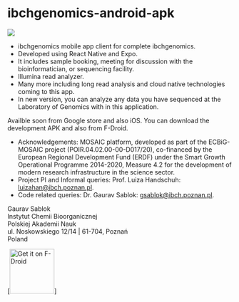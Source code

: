 # ibchgenomics-android-apk

![](https://github.com/IBCHgenomic/eVaiutilities/blob/main/logo.png)

- ibchgenomics mobile app client for complete ibchgenomics.
- Developed using React Native and Expo.
- It includes sample booking, meeting for discussion with the bioinformatician, or sequencing facility.
- Illumina read analyzer.
- Many more including long read analysis and cloud native technologies coming to this app.
- In new version, you can analyze any data you have sequenced at the Laboratory of Genomics with in this application.

Availble soon from Google store and also iOS. You can download the development APK and also from F-Droid. 

- Acknowledgements: MOSAIC platform, developed as part of the ECBiG-MOSAIC project (POIR.04.02.00-00-D017/20), co-financed by the European Regional Development Fund (ERDF) under the Smart Growth Operational Programme 2014-2020, Measure 4.2 for the development of modern research infrastructure in the science sector.
- Project PI and Informal queries: Prof. Luiza Handschuh: luizahan@ibch.poznan.pl.
- Code related queries: Dr. Gaurav Sablok: gsablok@ibch.poznan.pl.

 Gaurav Sablok \
 Instytut Chemii Bioorganicznej \
 Polskiej Akademii Nauk \
 ul. Noskowskiego 12/14 | 61-704, Poznań \
 Poland


[<img src="https://fdroid.gitlab.io/artwork/badge/get-it-on.png" alt="Get it on F-Droid"  height="100">]


